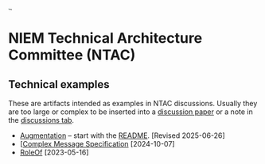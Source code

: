# [<img src="https://github.com/niemopen/oasis-open-project/raw/main/artwork/NIEM-NO-Logo-v5.png" alt="img" style="zoom: 10%;" />](https://github.com/niemopen/oasis-open-project/blob/main/artwork/NIEM-NO-Logo-v5.png)

# NIEM Technical Architecture Committee (NTAC)

## Technical examples

These are artifacts intended as examples in NTAC discussions.  Usually they are too large or complex to be inserted into a [discussion paper](../documents/README.md) or a note in the [discussions tab](https://github.com/niemopen/ntac-admin/discussions).

* [Augmentation](src/Augmentation) – start with the [README](src/Augmentation/README.md).  [Revised 2025-06-26]
* [[Complex Message Specification](src/ComplexMSpec) [2024-10-07]
* [RoleOf](src/RoleOf) [2023-05-16]
